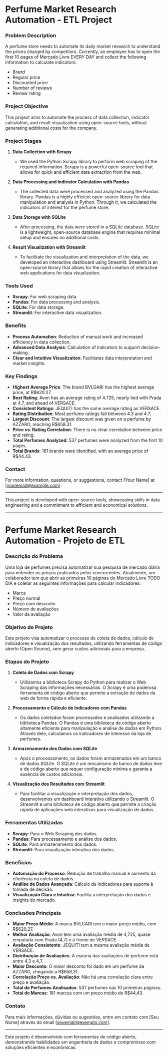 # Perfume Market Research Automation - ETL Project

### Problem Description
A perfume store needs to automate its daily market research to understand the prices charged by competitors. Currently, an employee has to open the first 10 pages of Mercado Livre EVERY DAY and collect the following information to calculate indicators:
- Brand
- Regular price
- Discounted price
- Number of reviews
- Review rating

### Project Objective
This project aims to automate the process of data collection, indicator calculation, and result visualization using open-source tools, without generating additional costs for the company.

### Project Stages

1. **Data Collection with Scrapy**
   - We used the Python Scrapy library to perform web scraping of the required information. Scrapy is a powerful open-source tool that allows for quick and efficient data extraction from the web.

2. **Data Processing and Indicator Calculation with Pandas**
   - The collected data were processed and analyzed using the Pandas library. Pandas is a highly efficient open-source library for data manipulation and analysis in Python. Through it, we calculated the indicators of interest for the perfume store.

3. **Data Storage with SQLite**
   - After processing, the data were stored in a SQLite database. SQLite is a lightweight, open-source database engine that requires minimal setup and ensures no additional costs.

4. **Result Visualization with Streamlit**
   - To facilitate the visualization and interpretation of the data, we developed an interactive dashboard using Streamlit. Streamlit is an open-source library that allows for the rapid creation of interactive web applications for data visualization.

### Tools Used
- **Scrapy**: For web scraping data.
- **Pandas**: For data processing and analysis.
- **SQLite**: For data storage.
- **Streamlit**: For interactive data visualization.

### Benefits
- **Process Automation**: Reduction of manual work and increased efficiency in data collection.
- **Advanced Data Analysis**: Calculation of indicators to support decision-making.
- **Clear and Intuitive Visualization**: Facilitates data interpretation and market insights.

### Key Findings
- **Highest Average Price**: The brand BVLGARI has the highest average price, at R$620.27.
- **Best Rating**: Avon has an average rating of 4.725, nearly tied with Prada at 4.7, and ahead of VERSACE.
- **Consistent Ratings**: JEQUITI has the same average rating as VERSACE.
- **Rating Distribution**: Most perfume ratings fall between 4.3 and 4.7.
- **Largest Discount**: The largest discount was given on a perfume by AZZARO, reaching R$658.31.
- **Price vs. Rating Correlation**: There is no clear correlation between price and rating.
- **Total Perfumes Analyzed**: 537 perfumes were analyzed from the first 10 pages.
- **Total Brands**: 181 brands were identified, with an average price of R$44.43.

### Contact
For more information, questions, or suggestions, contact [Your Name] at [youremail@example.com].

---

This project is developed with open-source tools, showcasing skills in data engineering and a commitment to efficient and economical solutions.

---

# Perfume Market Research Automation - Projeto de ETL

### Descrição do Problema
Uma loja de perfumes precisa automatizar sua pesquisa de mercado diária para entender os preços praticados pelos concorrentes. Atualmente, um colaborador tem que abrir as primeiras 10 páginas do Mercado Livre TODO DIA e coletar as seguintes informações para calcular indicadores:
- Marca
- Preço normal
- Preço com desconto
- Número de avaliações
- Valor da avaliação

### Objetivo do Projeto
Este projeto visa automatizar o processo de coleta de dados, cálculo de indicadores e visualização dos resultados, utilizando ferramentas de código aberto (Open Source), sem gerar custos adicionais para a empresa.

### Etapas do Projeto

1. **Coleta de Dados com Scrapy**
   - Utilizamos a biblioteca Scrapy do Python para realizar o Web Scraping das informações necessárias. O Scrapy é uma poderosa ferramenta de código aberto que permite a extração de dados da web de forma rápida e eficiente.

2. **Processamento e Cálculo de Indicadores com Pandas**
   - Os dados coletados foram processados e analisados utilizando a biblioteca Pandas. O Pandas é uma biblioteca de código aberto altamente eficiente para manipulação e análise de dados em Python. Através dele, calculamos os indicadores de interesse da loja de perfumes.

3. **Armazenamento dos Dados com SQLite**
   - Após o processamento, os dados foram armazenados em um banco de dados SQLite. O SQLite é um mecanismo de banco de dados leve e de código aberto que requer configuração mínima e garante a ausência de custos adicionais.

4. **Visualização dos Resultados com Streamlit**
   - Para facilitar a visualização e interpretação dos dados, desenvolvemos um dashboard interativo utilizando o Streamlit. O Streamlit é uma biblioteca de código aberto que permite a criação rápida de aplicações web interativas para visualização de dados.

### Ferramentas Utilizadas
- **Scrapy**: Para o Web Scraping dos dados.
- **Pandas**: Para processamento e análise dos dados.
- **SQLite**: Para armazenamento dos dados.
- **Streamlit**: Para visualização interativa dos dados.

### Benefícios
- **Automação do Processo**: Redução de trabalho manual e aumento da eficiência na coleta de dados.
- **Análise de Dados Avançada**: Cálculo de indicadores para suporte à tomada de decisão.
- **Visualização Clara e Intuitiva**: Facilita a interpretação dos dados e insights do mercado.

### Conclusões Principais
- **Maior Preço Médio**: A marca BVLGARI tem o maior preço médio, com R$620,27.
- **Melhor Avaliação**: Avon tem uma avaliação média de 4,725, quase empatada com Prada (4,7) e à frente de VERSACE.
- **Avaliação Consistente**: JEQUITI tem a mesma avaliação média de VERSACE.
- **Distribuição de Avaliações**: A maioria das avaliações de perfume está entre 4,3 e 4,7.
- **Maior Desconto**: O maior desconto foi dado em um perfume da AZZARO, chegando a R$658,31.
- **Correlação Preço vs. Avaliação**: Não há uma correlação clara entre preço e avaliação.
- **Total de Perfumes Analisados**: 537 perfumes nas 10 primeiras páginas.
- **Total de Marcas**: 181 marcas com um preço médio de R$44,43.

### Contato
Para mais informações, dúvidas ou sugestões, entre em contato com [Seu Nome] através do email [seuemail@exemplo.com].

---

Este projeto é desenvolvido com ferramentas de código aberto, demonstrando habilidades em engenharia de dados e compromisso com soluções eficientes e econômicas.
